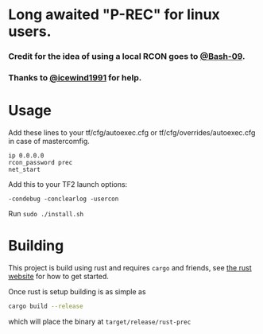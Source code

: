 # Long awaited "P-REC" for linux users.

### Credit for the idea of using a local RCON goes to [@Bash-09](https://github.com/Bash-09).
### Thanks to [@icewind1991](https://github.com/icewind1991/) for help.

# Usage

Add these lines to your tf/cfg/autoexec.cfg or tf/cfg/overrides/autoexec.cfg in case of mastercomfig.

```
ip 0.0.0.0
rcon_password prec
net_start
```
Add this to your TF2 launch options:

```-condebug -conclearlog -usercon```

Run ```sudo ./install.sh```

# Building

This project is build using rust and requires `cargo` and friends, see [the rust website](https://www.rust-lang.org/)
for how to get started.

Once rust is setup building is as simple as

```bash
cargo build --release
```

which will place the binary at `target/release/rust-prec`
